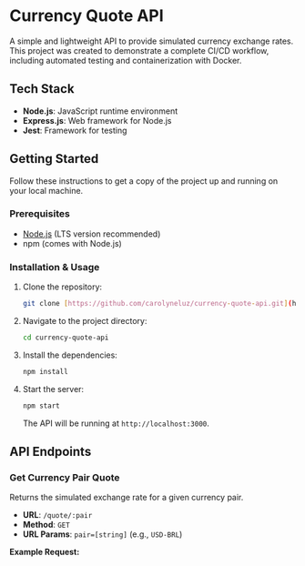 # Currency Quote API

A simple and lightweight API to provide simulated currency exchange rates. This project was created to demonstrate a complete CI/CD workflow, including automated testing and containerization with Docker.

## Tech Stack

- **Node.js**: JavaScript runtime environment
- **Express.js**: Web framework for Node.js
- **Jest**: Framework for testing

## Getting Started

Follow these instructions to get a copy of the project up and running on your local machine.

### Prerequisites

- [Node.js](https://nodejs.org/) (LTS version recommended)
- npm (comes with Node.js)

### Installation & Usage

1.  Clone the repository:
    ```sh
    git clone [https://github.com/carolyneluz/currency-quote-api.git](https://github.com/carolyneluz/currency-quote-api.git)
    ```
2.  Navigate to the project directory:
    ```sh
    cd currency-quote-api
    ```
3.  Install the dependencies:
    ```sh
    npm install
    ```
4.  Start the server:
    ```sh
    npm start
    ```
    The API will be running at `http://localhost:3000`.

## API Endpoints

### Get Currency Pair Quote

Returns the simulated exchange rate for a given currency pair.

- **URL**: `/quote/:pair`
- **Method**: `GET`
- **URL Params**: `pair=[string]` (e.g., `USD-BRL`)

**Example Request:**
